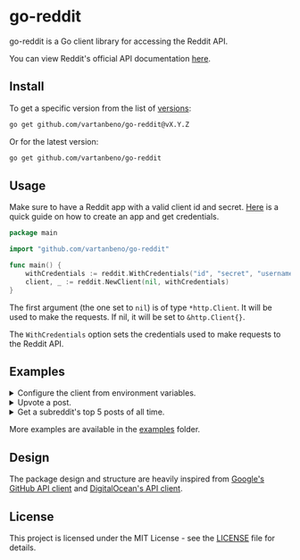 # go-reddit

go-reddit is a Go client library for accessing the Reddit API.

You can view Reddit's official API documentation [here](https://www.reddit.com/dev/api/).

## Install

To get a specific version from the list of [versions](https://github.com/vartanbeno/go-reddit/releases):

```sh
go get github.com/vartanbeno/go-reddit@vX.Y.Z
```

Or for the latest version:

```sh
go get github.com/vartanbeno/go-reddit
```

## Usage

Make sure to have a Reddit app with a valid client id and secret. [Here](https://github.com/reddit-archive/reddit/wiki/OAuth2-Quick-Start-Example#first-steps) is a quick guide on how to create an app and get credentials.

```go
package main

import "github.com/vartanbeno/go-reddit"

func main() {
    withCredentials := reddit.WithCredentials("id", "secret", "username", "password")
    client, _ := reddit.NewClient(nil, withCredentials)
}
```

The first argument (the one set to `nil`) is of type `*http.Client`. It will be used to make the requests. If nil, it will be set to `&http.Client{}`.

The `WithCredentials` option sets the credentials used to make requests to the Reddit API.

## Examples

<details>
    <summary>Configure the client from environment variables.</summary>

```go
client, _ := reddit.NewClient(nil, reddit.FromEnv)
```
</details>

<details>
    <summary>Upvote a post.</summary>

```go
_, err := client.Post.Upvote(context.Background(), "t3_postid")
if err != nil {
    fmt.Printf("Something bad happened: %v\n", err)
    return err
}
```
</details>

<details>
    <summary>Get a subreddit's top 5 posts of all time.</summary>

```go
result, _, err := client.Subreddit.Top(context.Background(), "golang", reddit.SetLimit(5), reddit.FromAllTime)
if err != nil {
    fmt.Printf("Something bad happened: %v\n", err)
    return err
}
fmt.Printf("Received %d posts.\n", len(result.Posts))
```
</details>

More examples are available in the [examples](examples) folder.

## Design

The package design and structure are heavily inspired from [Google's GitHub API client](https://github.com/google/go-github) and [DigitalOcean's API client](https://github.com/digitalocean/godo).

## License

This project is licensed under the MIT License - see the [LICENSE](LICENSE) file for details.
